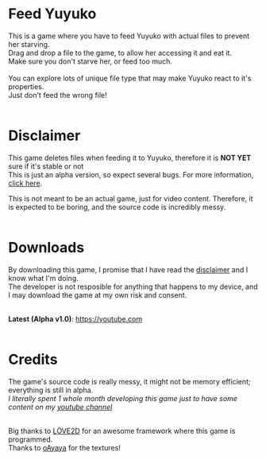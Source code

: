# Feed Yuyuko
This is a game where you have to feed Yuyuko with actual files to prevent her starving.<br>
Drag and drop a file to the game, to allow her accessing it and eat it.<br>
Make sure you don't starve her, or feed too much.<br><br>
You can explore lots of unique file type that may make Yuyuko react to it's properties.<br>
Just don't feed the wrong file!
<br><br>

# Disclaimer
This game deletes files when feeding it to Yuyuko, therefore it is **NOT YET** sure if it's stable or not<br>
This is just an alpha version, so expect several bugs. For more information, [click here](https://github.com/IWasAllen/Feed-Yuyuko/blob/main/DISCLAIMER.md).

This is not meant to be an actual game, just for video content. Therefore, it is expected to be boring, and the source code is incredibly messy.
<br><br>

# Downloads
By downloading this game, I promise that I have read the [disclaimer](https://github.com/IWasAllen/Feed-Yuyuko/blob/main/DISCLAIMER.md) and I know what I'm doing.<br>
The developer is not resposible for anything that happens to my device, and I may download the game at my own risk and consent.<br><br>

**Latest (Alpha v1.0)**: https://youtube.com
<br><br>

# Credits
The game's source code is really messy, it might not be memory efficient; everything is still in alpha.<br>
*I literally spent 1 whole month developing this game just to have some content on my [youtube channel](https://www.youtube.com/channel/UC5UHVEM1aULXZKUN1YyTBiA)*
<br><br>

Big thanks to [LÖVE2D](https://love2d.org) for an awesome framework where this game is programmed.<br>
Thanks to [oAyaya](https://www.youtube.com/channel/UCImluXeVTzhERT6mtUBglVg) for the textures!<br>
